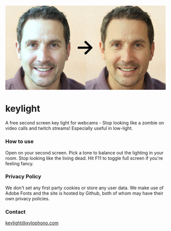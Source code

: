 ![](/docs/resources/opengraph.jpg "Keylight.me")

# keylight
A free second screen key light for webcams - Stop looking like a zombie on video calls and twitch streams! Especially useful in low-light.

### How to use
Open on your second screen. Pick a tone to balance out the lighting in your room. Stop looking like the living dead. Hit F11 to toggle full screen if you're feeling fancy.

### Privacy Policy
We don't set any first party cookies or store any user data.
We make use of Adobe Fonts and the site is hosted by Github, both of whom may have their own privacy policies.

### Contact
keylight@xylophono.com
